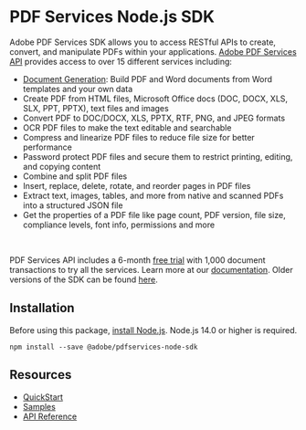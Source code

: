 PDF Services Node.js SDK
=======================
Adobe PDF Services SDK allows you to access RESTful APIs to create, convert, and manipulate PDFs within your applications. [Adobe PDF Services API](https://www.adobe.io/apis/documentcloud/dcsdk/pdf-tools.html) provides access to over 15 different services including:
- [Document Generation](https://www.adobe.io/apis/documentcloud/dcsdk/doc-generation.html): Build PDF and Word documents from Word templates and your own data
- Create PDF from HTML files, Microsoft Office docs (DOC, DOCX, XLS, SLX, PPT, PPTX), text files and images
- Convert PDF to DOC/DOCX, XLS, PPTX, RTF, PNG, and JPEG formats
- OCR PDF files to make the text editable and searchable
- Compress and linearize PDF files to reduce file size for better performance
- Password protect PDF files and secure them to restrict printing, editing, and copying content
- Combine and split PDF files
- Insert, replace, delete, rotate, and reorder pages in PDF files
- Extract text, images, tables, and more from native and scanned PDFs into a structured JSON file
- Get the properties of a PDF file like page count, PDF version, file size, compliance levels, font info, permissions and more
<br>

PDF Services API includes a 6-month [free trial](https://www.adobe.io/apis/documentcloud/dcsdk/gettingstarted.html) with 1,000 document transactions to try all the services. Learn more at our [documentation](https://opensource.adobe.com/pdftools-sdk-docs/release/latest/index.html).
Older versions of the SDK can be found [here](https://www.npmjs.com/package/@adobe/documentservices-pdftools-node-sdk).

Installation
------------

Before using this package, [install Node.js](https://nodejs.org/en/download/). Node.js 14.0 or higher is required.

```
npm install --save @adobe/pdfservices-node-sdk
```

Resources
--------------

- [QuickStart](http://www.adobe.com/go/pdftoolsapi_doc)
- [Samples](https://github.com/adobe/pdftools-node-sdk-samples)
- [API Reference](https://www.adobe.com/go/pdftools_node_sdk_docs)
